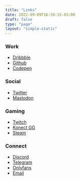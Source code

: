 ```yaml
---
title: "Links"
date: 2022-09-09T16:39:15-03:00
draft: false
type: "page"
layout: "simple-static"
---
```


### Work
- <a target="_blank" title="Dribbble" href="https://dribbble.com/fernando">Dribbble</a>
- <a target="_blank" title="Github" href="https://github.com/frrrnd">Github</a>
- <a target="_blank" title="Codepen" href="https://codepen.io/frrrnd">Codepen</a>

### Social
- <a target="_blank" title="Twitter" href="https://twitter.com/frrrnd">Twitter</a>
- <a target="_blank" rel="me" title="Mastodon" href="https://mastodon.social/@frnd">Mastodon</a>

### Gaming
- <a target="_blank" title="Twitch" href="https://twitch.com/frnd">Twitch</a>
- <a target="_blank" title="Konect GG" href="https://konect.gg/fernando">Konect GG</a>
- <a target="_blank" title="Steam" href="https://steamcommunity.com/id/frrrnd/">Steam</a>

### Connect
- <a target="_blank" title="Discord" href="https://discordapp.com/users/Fernando%20Soares#0001">Discord</a>
- <a target="_blank" title="Telegram" href="https://t.me/frrrnd">Telegram</a>
- <a target="_blank" title="Onlyfans" href="https://bit.ly/3TxBC7w">Onlyfans</a>
- <a href="mailto:frnd@null.net">Email</a>